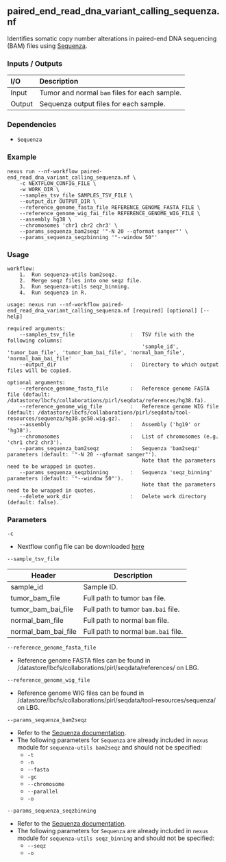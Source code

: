 ## paired_end_read_dna_variant_calling_sequenza.nf

Identifies somatic copy number alterations in paired-end DNA sequencing 
(BAM) files using [Sequenza](https://sequenza-utils.readthedocs.io/en/latest/).

### Inputs / Outputs

| I/O    | Description                                   |
|:-------|:----------------------------------------------|
| Input  | Tumor and normal `bam` files for each sample. | 
| Output | Sequenza output files for each sample.        |

### Dependencies

* `Sequenza`

### Example

```
nexus run --nf-workflow paired-end_read_dna_variant_calling_sequenza.nf \
    -c NEXTFLOW_CONFIG_FILE \
    -w WORK_DIR \
    --samples_tsv_file SAMPLES_TSV_FILE \
    --output_dir OUTPUT_DIR \
    --reference_genome_fasta_file REFERENCE_GENOME_FASTA_FILE \
    --reference_genome_wig_fai_file REFERENCE_GENOME_WIG_FILE \
    --assembly hg38 \
    --chromosomes 'chr1 chr2 chr3' \
    --params_sequenza_bam2seqz '"-N 20 --qformat sanger"' \
    --params_sequenza_seqzbinning '"--window 50"'
```

### Usage

```
workflow:
    1.  Run sequenza-utils bam2seqz.
    2.  Merge seqz files into one seqz file.
    3.  Run sequenza-utils seqz_binning.
    4.  Run sequenza in R.

usage: nexus run --nf-workflow paired-end_read_dna_variant_calling_sequenza.nf [required] [optional] [--help]

required arguments:
    --samples_tsv_file                  :   TSV file with the following columns:
                                            'sample_id', 'tumor_bam_file', 'tumor_bam_bai_file', 'normal_bam_file', 'normal_bam_bai_file'
    --output_dir                        :   Directory to which output files will be copied.

optional arguments:
    --reference_genome_fasta_file       :   Reference genome FASTA file (default: /datastore/lbcfs/collaborations/pirl/seqdata/references/hg38.fa).
    --reference_genome_wig_file         :   Reference genome WIG file (default: /datastore/lbcfs/collaborations/pirl/seqdata/tool-resources/sequenza/hg38.gc50.wig.gz).
    --assembly                          :   Assembly ('hg19' or 'hg38').
    --chromosomes                       :   List of chromosomes (e.g. 'chr1 chr2 chr3').
    --params_sequenza_bam2seqz          :   Sequenza 'bam2seqz' parameters (default: '"-N 20 --qformat sanger"').
                                            Note that the parameters need to be wrapped in quotes.
    --params_sequenza_seqzbinning       :   Sequenza 'seqz_binning' parameters (default: '"--window 50"').
                                            Note that the parameters need to be wrapped in quotes.
    --delete_work_dir                   :   Delete work directory (default: false).
```

### Parameters

`-c`
* Nextflow config file can be downloaded [here](https://github.com/pirl-unc/nexus/tree/main/nextflow)

`--sample_tsv_file`

| Header              | Description                           |
|---------------------|---------------------------------------|
| sample_id           | Sample ID.                            |
| tumor_bam_file      | Full path to tumor `bam` file.        |
| tumor_bam_bai_file  | Full path to tumor `bam.bai` file.    |
| normal_bam_file     | Full path to normal `bam` file.       |
| normal_bam_bai_file | Full path to normal `bam.bai` file.   |

`--reference_genome_fasta_file`
* Reference genome FASTA files can be found in /datastore/lbcfs/collaborations/pirl/seqdata/references/ on LBG.

`--reference_genome_wig_file`
* Reference genome WIG files can be found in /datastore/lbcfs/collaborations/pirl/seqdata/tool-resources/sequenza/ on LBG.

`--params_sequenza_bam2seqz`
* Refer to the [Sequenza documentation](https://sequenza-utils.readthedocs.io/en/latest/).
* The following parameters for `Sequenza` are already included in `nexus` module for `sequenza-utils bam2seqz` and should not be specified:
  * `-t`
  * `-n`
  * `--fasta`
  * `-gc`
  * `--chromosome`
  * `--parallel`
  * `-o`

`--params_sequenza_seqzbinning`
* Refer to the [Sequenza documentation](https://sequenza-utils.readthedocs.io/en/latest/).
* The following parameters for `Sequenza` are already included in `nexus` module for `sequenza-utils seqz_binning` and should not be specified:
  * `--seqz`
  * `-o`